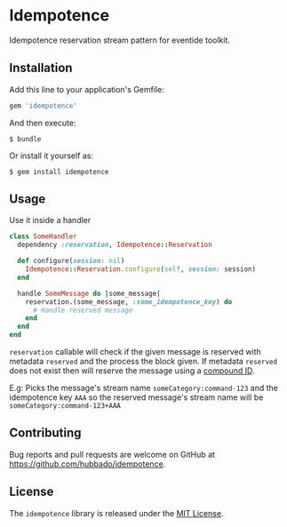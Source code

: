 # Idempotence

Idempotence reservation stream pattern for eventide toolkit.

## Installation

Add this line to your application's Gemfile:

```ruby
gem 'idempotence'
```

And then execute:

    $ bundle

Or install it yourself as:

    $ gem install idempotence

## Usage

Use it inside a handler

```ruby
class SomeHandler
  dependency :reservation, Idempotence::Reservation

  def configure(session: nil)
    Idempotence::Reservation.configure(self, session: session)
  end

  handle SomeMessage do |some_message|
    reservation.(some_message, :some_idempotence_key) do
      # Handle reserved message
    end
  end
end
```

`reservation` callable will check if the given message is reserved with metadata `reserved` and the process the 
block given. If metadata `reserved` does not exist then will reserve the message using a [compound ID](http://docs.eventide-project.org/glossary.html#compound-id).

E.g: Picks the message's stream name `someCategory:command-123` and the idempotence key `AAA` so the reserved message's stream name will be
`someCategory:command-123+AAA`

## Contributing

Bug reports and pull requests are welcome on GitHub at https://github.com/hubbado/idempotence.

## License

The `idempotence` library is released under the [MIT License](https://opensource.org/licenses/MIT).
